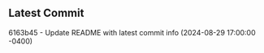 
## Latest Commit
6163b45 - Update README with latest commit info (2024-08-29 17:00:00 -0400) <Yunxi-Zhou>
